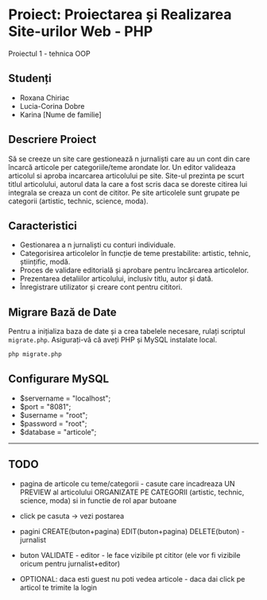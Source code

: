 # Proiect: Proiectarea și Realizarea Site-urilor Web - PHP
Proiectul 1 - tehnica OOP
## Studenți
- Roxana Chiriac
- Lucia-Corina Dobre
- Karina [Nume de familie]

## Descriere Proiect

Să se creeze un site care gestionează n jurnaliști care au un cont din care încarcă articole per categoriile/teme arondate lor. Un editor valideaza articolul si aproba incarcarea articolului pe site. Site-ul prezinta pe scurt titlul articolului, autorul data la care a fost scris daca se doreste citirea lui integrala se creaza un cont de cititor. Pe site articolele sunt grupate pe categorii (artistic, technic, science, moda). 

## Caracteristici

- Gestionarea a n jurnaliști cu conturi individuale.
- Categorisirea articolelor în funcție de teme prestabilite: artistic, tehnic, științific, modă.
- Proces de validare editorială și aprobare pentru încărcarea articolelor.
- Prezentarea detaliilor articolului, inclusiv titlu, autor și dată.
- Înregistrare utilizator și creare cont pentru cititori.

## Migrare Bază de Date

Pentru a inițializa baza de date și a crea tabelele necesare, rulați scriptul `migrate.php`. Asigurați-vă că aveți PHP și MySQL instalate local.

```bash
php migrate.php
```

## Configurare MySQL

- $servername = "localhost";
- $port = "8081";
- $username = "root";
- $password = "root";
- $database = "articole";

---------------
## TODO

- pagina de articole cu teme/categorii - casute care incadreaza UN PREVIEW al articolului ORGANIZATE PE CATEGORII (artistic, technic, science, moda) si in functie de rol apar butoane
- click pe casuta -> vezi postarea
- pagini CREATE(buton+pagina) EDIT(buton+pagina) DELETE(buton) - jurnalist
- buton VALIDATE - editor - le face vizibile pt cititor (ele vor fi vizibile oricum pentru jurnalist+editor)

- OPTIONAL: daca esti guest nu poti vedea articole -  daca dai click pe articol te trimite la login